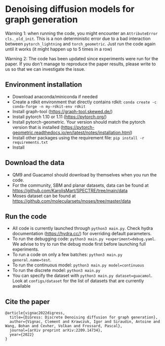 # Denoising diffusion models for graph generation

Warning 1: when running the code, you might encounter an `AttributeError cls._old_init`. This is a non deterministic
error due to a bad interaction between `pytorch_lightning` and `torch_geometric`. Just run the code again until it works
(it might happen up to 5 times in a row)

Warning 2: The code has been updated since experiments were run for the paper. If you don't manage to reproduce the 
paper results, please write to us so that we can investigate the issue.

## Environment installation
  - Download anaconda/miniconda if needed
  - Create a rdkit environment that directly contains rdkit: `conda create -c conda-forge -n my-rdkit-env rdkit`
  - Install graph-tool (https://graph-tool.skewed.de/)
  - Install pytorch 1.10 or 1.11 (https://pytorch.org/)
  - Install pytorch-geometric. Your version should match the pytorch version that is installed (https://pytorch-geometric.readthedocs.io/en/latest/notes/installation.html)
  - Install other packages using the requirement file: `pip install -r requirements.txt`
  - Install 

## Download the data

  - QM9 and Guacamol should download by themselves when you run the code.
  - For the community, SBM and planar datasets, data can be found at https://github.com/KarolisMart/SPECTRE/tree/main/data
  - Moses dataset can be found at https://github.com/molecularsets/moses/tree/master/data
  




## Run the code
  
  - All code is currently launched through `python3 main.py`. Check hydra documentation (https://hydra.cc/) for overriding default parameters.
  - To run the debugging code: `python3 main.py +experiment=debug.yaml`. We advise to try to run the debug mode first
    before launching full experiments.
  - To run a code on only a few batches: `python3 main.py general.name=test`.
  - To run the continuous model: `python3 main.py model=continuous`
  - To run the discrete model: `python3 main.py`
  - You can specify the dataset with `python3 main.py dataset=guacamol`. Look at `configs/dataset` for the list
of datasets that are currently available
    
    
## Cite the paper

```
@article{vignac2022digress,
  title={DiGress: Discrete Denoising diffusion for graph generation},
  author={Vignac, Clement and Krawczuk, Igor and Siraudin, Antoine and Wang, Bohan and Cevher, Volkan and Frossard, Pascal},
  journal={arXiv preprint arXiv:2209.14734},
  year={2022}
}
```
